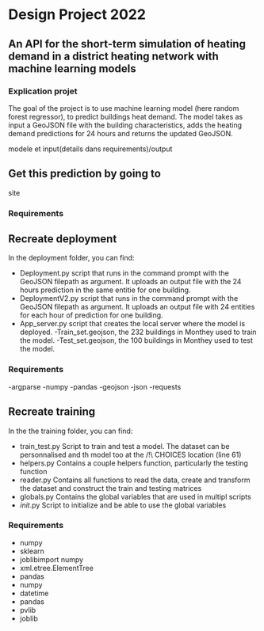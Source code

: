 # Design Project 2022
## An API for the short-term simulation of heating demand in a district heating network with machine learning models

### Explication projet 
The goal of the project is to use machine learning model (here random forest regressor), to predict buildings heat demand. The model takes as input a GeoJSON file with the building characteristics, adds the heating demand predictions for 24 hours and returns the updated GeoJSON.


modele et input(details dans requirements)/output 

## Get this prediction by going to 
site

### Requirements 

## Recreate deployment
In the deployment folder, you can find:
- Deployment.py script that runs in the command prompt with the GeoJSON filepath as argument. It uploads an output file with the 24 hours prediction in the same entitie for one building.
- DeploymentV2.py script that runs in the command prompt with the GeoJSON filepath as argument. It uploads an output file with 24 entities for each hour of prediction for one building.
- App_server.py script that creates the local server where the model is deployed.
-Train_set.geojson, the 232 buildings in Monthey used to train the model.
-Test_set.geojson, the 100 buildings in Monthey used to test the model.
### Requirements
-argparse
-numpy
-pandas
-geojson
-json
-requests

## Recreate training 
In the the training folder, you can find: 
- train_test.py Script to train and test a model. The dataset can be personnalised and th model too at the /!\ CHOICES location (line 61)
- helpers.py Contains a couple helpers function, particularly the testing function
- reader.py Contains all functions to read the data, create and transform the dataset and construct the train and testing matrices
- globals.py Contains the global variables that are used in multipl scripts
- _init_.py Script to initialize and be able to use the global variables

### Requirements
- numpy
- sklearn
- joblibimport numpy 
- xml.etree.ElementTree
- pandas
- numpy
- datetime 
- pandas
- pvlib
- joblib
